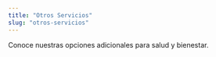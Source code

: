 ```yaml
---
title: "Otros Servicios"
slug: "otros-servicios"
---
```


Conoce nuestras opciones adicionales para salud y bienestar.
